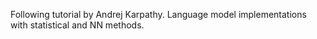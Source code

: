 Following tutorial by Andrej Karpathy. Language model implementations with statistical and NN methods.
